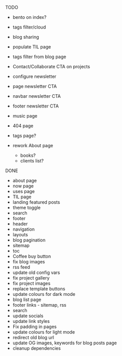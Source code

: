 TODO

- bento on index?
- tags filter/cloud
- blog sharing
- populate TIL page
- tags filter from blog page
- Contact/Collaborate CTA on projects

- configure newsletter
- page newsletter CTA
- navbar newsletter CTA
- footer newsletter CTA

- music page
- 404 page
- tags page?
- rework About page
  - books?
  - clients list?

DONE

- about page
- now page
- uses page
- TIL page
- landing featured posts
- theme toggle
- search
- footer
- header
- navigation
- layouts
- blog pagination
- sitemap
- toc
- Coffee buy button
- fix blog images
- rss feed
- update old config vars
- fix project gallery
- fix project images
- replace template buttons
- update colours for dark mode
- blog list page
- footer links - sitemap, rss
- search
- update socials
- update link styles
- Fix padding in pages
- update colours for light mode
- redirect old blog url
- update OG images, keywords for blog posts page
- cleanup dependencies
